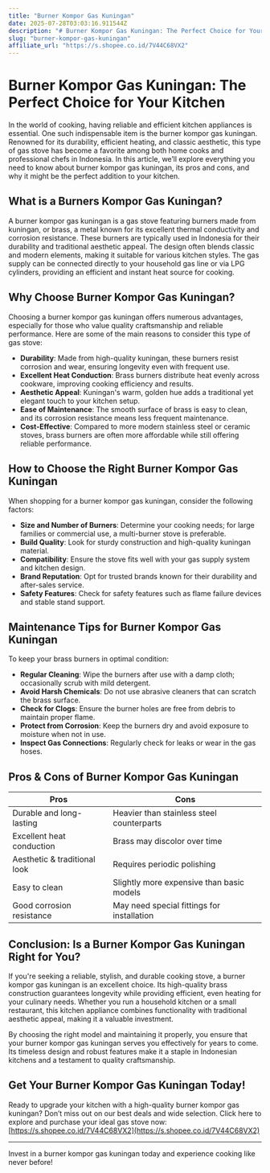 ```yaml
---
title: "Burner Kompor Gas Kuningan"
date: 2025-07-28T03:03:16.911544Z
description: "# Burner Kompor Gas Kuningan: The Perfect Choice for Your Kitchen  ..."
slug: "burner-kompor-gas-kuningan"
affiliate_url: "https://s.shopee.co.id/7V44C68VX2"
---
```

# Burner Kompor Gas Kuningan: The Perfect Choice for Your Kitchen  

In the world of cooking, having reliable and efficient kitchen appliances is essential. One such indispensable item is the burner kompor gas kuningan. Renowned for its durability, efficient heating, and classic aesthetic, this type of gas stove has become a favorite among both home cooks and professional chefs in Indonesia. In this article, we’ll explore everything you need to know about burner kompor gas kuningan, its pros and cons, and why it might be the perfect addition to your kitchen.

## What is a Burners Kompor Gas Kuningan?  

A burner kompor gas kuningan is a gas stove featuring burners made from kuningan, or brass, a metal known for its excellent thermal conductivity and corrosion resistance. These burners are typically used in Indonesia for their durability and traditional aesthetic appeal. The design often blends classic and modern elements, making it suitable for various kitchen styles. The gas supply can be connected directly to your household gas line or via LPG cylinders, providing an efficient and instant heat source for cooking.

## Why Choose Burner Kompor Gas Kuningan?  

Choosing a burner kompor gas kuningan offers numerous advantages, especially for those who value quality craftsmanship and reliable performance. Here are some of the main reasons to consider this type of gas stove:

- **Durability**: Made from high-quality kuningan, these burners resist corrosion and wear, ensuring longevity even with frequent use.
- **Excellent Heat Conduction**: Brass burners distribute heat evenly across cookware, improving cooking efficiency and results.
- **Aesthetic Appeal**: Kuningan's warm, golden hue adds a traditional yet elegant touch to your kitchen setup.
- **Ease of Maintenance**: The smooth surface of brass is easy to clean, and its corrosion resistance means less frequent maintenance.
- **Cost-Effective**: Compared to more modern stainless steel or ceramic stoves, brass burners are often more affordable while still offering reliable performance.

## How to Choose the Right Burner Kompor Gas Kuningan  

When shopping for a burner kompor gas kuningan, consider the following factors:

- **Size and Number of Burners**: Determine your cooking needs; for large families or commercial use, a multi-burner stove is preferable.
- **Build Quality**: Look for sturdy construction and high-quality kuningan material.
- **Compatibility**: Ensure the stove fits well with your gas supply system and kitchen design.
- **Brand Reputation**: Opt for trusted brands known for their durability and after-sales service.
- **Safety Features**: Check for safety features such as flame failure devices and stable stand support.

## Maintenance Tips for Burner Kompor Gas Kuningan

To keep your brass burners in optimal condition:

- **Regular Cleaning**: Wipe the burners after use with a damp cloth; occasionally scrub with mild detergent.
- **Avoid Harsh Chemicals**: Do not use abrasive cleaners that can scratch the brass surface.
- **Check for Clogs**: Ensure the burner holes are free from debris to maintain proper flame.
- **Protect from Corrosion**: Keep the burners dry and avoid exposure to moisture when not in use.
- **Inspect Gas Connections**: Regularly check for leaks or wear in the gas hoses.

## Pros & Cons of Burner Kompor Gas Kuningan  

| Pros                                      | Cons                                     |
|-------------------------------------------|------------------------------------------|
| Durable and long-lasting                | Heavier than stainless steel counterparts |
| Excellent heat conduction               | Brass may discolor over time             |
| Aesthetic & traditional look             | Requires periodic polishing             |
| Easy to clean                            | Slightly more expensive than basic models |
| Good corrosion resistance                | May need special fittings for installation |

## Conclusion: Is a Burner Kompor Gas Kuningan Right for You?  

If you're seeking a reliable, stylish, and durable cooking stove, a burner kompor gas kuningan is an excellent choice. Its high-quality brass construction guarantees longevity while providing efficient, even heating for your culinary needs. Whether you run a household kitchen or a small restaurant, this kitchen appliance combines functionality with traditional aesthetic appeal, making it a valuable investment.

By choosing the right model and maintaining it properly, you ensure that your burner kompor gas kuningan serves you effectively for years to come. Its timeless design and robust features make it a staple in Indonesian kitchens and a testament to quality craftsmanship.

## Get Your Burner Kompor Gas Kuningan Today!  

Ready to upgrade your kitchen with a high-quality burner kompor gas kuningan? Don’t miss out on our best deals and wide selection. Click here to explore and purchase your ideal gas stove now: [https://s.shopee.co.id/7V44C68VX2](https://s.shopee.co.id/7V44C68VX2)  

---  

Invest in a burner kompor gas kuningan today and experience cooking like never before!